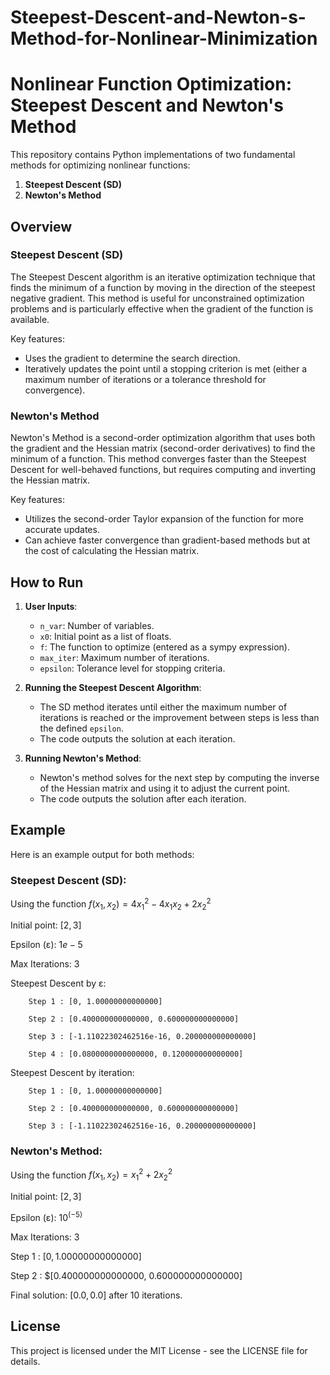 # Steepest-Descent-and-Newton-s-Method-for-Nonlinear-Minimization

# Nonlinear Function Optimization: Steepest Descent and Newton's Method

This repository contains Python implementations of two fundamental methods for optimizing nonlinear functions:
1. **Steepest Descent (SD)**
2. **Newton's Method**

## Overview

### Steepest Descent (SD)
The Steepest Descent algorithm is an iterative optimization technique that finds the minimum of a function by moving in the direction of the steepest negative gradient. This method is useful for unconstrained optimization problems and is particularly effective when the gradient of the function is available.

Key features:
- Uses the gradient to determine the search direction.
- Iteratively updates the point until a stopping criterion is met (either a maximum number of iterations or a tolerance threshold for convergence).

### Newton's Method
Newton's Method is a second-order optimization algorithm that uses both the gradient and the Hessian matrix (second-order derivatives) to find the minimum of a function. This method converges faster than the Steepest Descent for well-behaved functions, but requires computing and inverting the Hessian matrix.

Key features:
- Utilizes the second-order Taylor expansion of the function for more accurate updates.
- Can achieve faster convergence than gradient-based methods but at the cost of calculating the Hessian matrix.

## How to Run

1. **User Inputs**:
   - `n_var`: Number of variables.
   - `x0`: Initial point as a list of floats.
   - `f`: The function to optimize (entered as a sympy expression).
   - `max_iter`: Maximum number of iterations.
   - `epsilon`: Tolerance level for stopping criteria.

2. **Running the Steepest Descent Algorithm**:
   - The SD method iterates until either the maximum number of iterations is reached or the improvement between steps is less than the defined `epsilon`.
   - The code outputs the solution at each iteration.

3. **Running Newton's Method**:
   - Newton's method solves for the next step by computing the inverse of the Hessian matrix and using it to adjust the current point.
   - The code outputs the solution after each iteration.

## Example

Here is an example output for both methods:

### Steepest Descent (SD):

Using the function $f(x_1, x_2) = 4x_1^2 - 4x_1x_2 + 2x_2^2$

Initial point: $[2, 3]$

Epsilon (ε): $1e-5$

Max Iterations: $3$

Steepest Descent by ε:

        Step 1 : [0, 1.00000000000000]
        
        Step 2 : [0.400000000000000, 0.600000000000000]
        
        Step 3 : [-1.11022302462516e-16, 0.200000000000000]
        
        Step 4 : [0.0800000000000000, 0.120000000000000]
        
Steepest Descent by iteration:

        Step 1 : [0, 1.00000000000000]
        
        Step 2 : [0.400000000000000, 0.600000000000000]
        
        Step 3 : [-1.11022302462516e-16, 0.200000000000000]

### Newton's Method:

Using the function $f(x_1, x_2) = x_1^2 + 2x_2^2$

Initial point: $[2, 3]$

Epsilon (ε): $10^(-5)$

Max Iterations: $3$

 Step 1 : $[0, 1.00000000000000]$
 
 Step 2 : $[0.400000000000000, 0.600000000000000] 

Final solution: $[0.0, 0.0]$ after 10 iterations.

## License
This project is licensed under the MIT License - see the LICENSE file for details.
